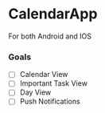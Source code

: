 # CalendarApp
For both Android and IOS

### Goals
- [ ] Calendar View
- [ ] Important Task View
- [ ] Day View
- [ ] Push Notifications
